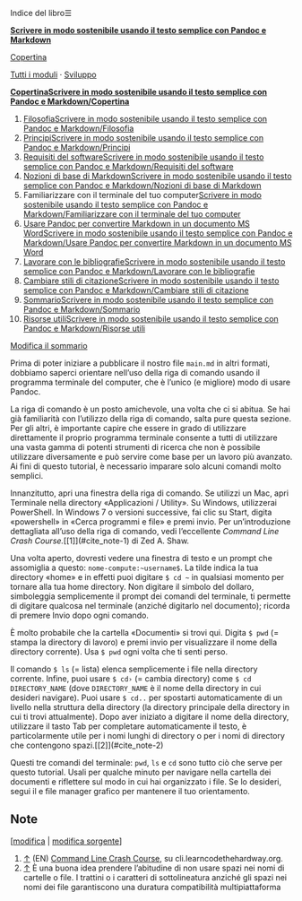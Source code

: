




Indice del libro☰

**[Scrivere in modo sostenibile usando il testo semplice con Pandoc e Markdown](/wiki/Scrivere_in_modo_sostenibile_usando_il_testo_semplice_con_Pandoc_e_Markdown "Scrivere in modo sostenibile usando il testo semplice con Pandoc e Markdown")**


[Copertina](/wiki/Scrivere_in_modo_sostenibile_usando_il_testo_semplice_con_Pandoc_e_Markdown/Copertina "Scrivere in modo sostenibile usando il testo semplice con Pandoc e Markdown/Copertina")   
   
 [Tutti i moduli](/wiki/Categoria:Scrivere_in_modo_sostenibile_usando_il_testo_semplice_con_Pandoc_e_Markdown "Categoria:Scrivere in modo sostenibile usando il testo semplice con Pandoc e Markdown") ·  [Sviluppo](https://it.wikibooks.org/wiki/Speciale:EspandiTemplate?wpInput=%7B%7BTemplate:Bollettino%7C1=Scrivere_in_modo_sostenibile_usando_il_testo_semplice_con_Pandoc_e_Markdown%7D%7D#Bollettino)





**[Copertina](/wiki/Scrivere_in_modo_sostenibile_usando_il_testo_semplice_con_Pandoc_e_Markdown/Copertina "Scrivere in modo sostenibile usando il testo semplice con Pandoc e Markdown/Copertina")[Scrivere in modo sostenibile usando il testo semplice con Pandoc e Markdown/Copertina](/wiki/Aiuto:Fasi_di_sviluppo "Aiuto:Fasi di sviluppo")**
1. [Filosofia](/wiki/Scrivere_in_modo_sostenibile_usando_il_testo_semplice_con_Pandoc_e_Markdown/Filosofia "Scrivere in modo sostenibile usando il testo semplice con Pandoc e Markdown/Filosofia")[Scrivere in modo sostenibile usando il testo semplice con Pandoc e Markdown/Filosofia](/wiki/Aiuto:Fasi_di_sviluppo "Aiuto:Fasi di sviluppo")
2. [Principi](/wiki/Scrivere_in_modo_sostenibile_usando_il_testo_semplice_con_Pandoc_e_Markdown/Principi "Scrivere in modo sostenibile usando il testo semplice con Pandoc e Markdown/Principi")[Scrivere in modo sostenibile usando il testo semplice con Pandoc e Markdown/Principi](/wiki/Aiuto:Fasi_di_sviluppo "Aiuto:Fasi di sviluppo")
3. [Requisiti del software](/wiki/Scrivere_in_modo_sostenibile_usando_il_testo_semplice_con_Pandoc_e_Markdown/Requisiti_del_software "Scrivere in modo sostenibile usando il testo semplice con Pandoc e Markdown/Requisiti del software")[Scrivere in modo sostenibile usando il testo semplice con Pandoc e Markdown/Requisiti del software](/wiki/Aiuto:Fasi_di_sviluppo "Aiuto:Fasi di sviluppo")
4. [Nozioni di base di Markdown](/wiki/Scrivere_in_modo_sostenibile_usando_il_testo_semplice_con_Pandoc_e_Markdown/Nozioni_di_base_di_Markdown "Scrivere in modo sostenibile usando il testo semplice con Pandoc e Markdown/Nozioni di base di Markdown")[Scrivere in modo sostenibile usando il testo semplice con Pandoc e Markdown/Nozioni di base di Markdown](/wiki/Aiuto:Fasi_di_sviluppo "Aiuto:Fasi di sviluppo")
5. Familiarizzare con il terminale del tuo computer[Scrivere in modo sostenibile usando il testo semplice con Pandoc e Markdown/Familiarizzare con il terminale del tuo computer](/wiki/Aiuto:Fasi_di_sviluppo "Aiuto:Fasi di sviluppo")
6. [Usare Pandoc per convertire Markdown in un documento MS Word](/wiki/Scrivere_in_modo_sostenibile_usando_il_testo_semplice_con_Pandoc_e_Markdown/Usare_Pandoc_per_convertire_Markdown_in_un_documento_MS_Word "Scrivere in modo sostenibile usando il testo semplice con Pandoc e Markdown/Usare Pandoc per convertire Markdown in un documento MS Word")[Scrivere in modo sostenibile usando il testo semplice con Pandoc e Markdown/Usare Pandoc per convertire Markdown in un documento MS Word](/wiki/Aiuto:Fasi_di_sviluppo "Aiuto:Fasi di sviluppo")
7. [Lavorare con le bibliografie](/wiki/Scrivere_in_modo_sostenibile_usando_il_testo_semplice_con_Pandoc_e_Markdown/Lavorare_con_le_bibliografie "Scrivere in modo sostenibile usando il testo semplice con Pandoc e Markdown/Lavorare con le bibliografie")[Scrivere in modo sostenibile usando il testo semplice con Pandoc e Markdown/Lavorare con le bibliografie](/wiki/Aiuto:Fasi_di_sviluppo "Aiuto:Fasi di sviluppo")
8. [Cambiare stili di citazione](/wiki/Scrivere_in_modo_sostenibile_usando_il_testo_semplice_con_Pandoc_e_Markdown/Cambiare_stili_di_citazione "Scrivere in modo sostenibile usando il testo semplice con Pandoc e Markdown/Cambiare stili di citazione")[Scrivere in modo sostenibile usando il testo semplice con Pandoc e Markdown/Cambiare stili di citazione](/wiki/Aiuto:Fasi_di_sviluppo "Aiuto:Fasi di sviluppo")
9. [Sommario](/wiki/Scrivere_in_modo_sostenibile_usando_il_testo_semplice_con_Pandoc_e_Markdown/Sommario "Scrivere in modo sostenibile usando il testo semplice con Pandoc e Markdown/Sommario")[Scrivere in modo sostenibile usando il testo semplice con Pandoc e Markdown/Sommario](/wiki/Aiuto:Fasi_di_sviluppo "Aiuto:Fasi di sviluppo")
10. [Risorse utili](/wiki/Scrivere_in_modo_sostenibile_usando_il_testo_semplice_con_Pandoc_e_Markdown/Risorse_utili "Scrivere in modo sostenibile usando il testo semplice con Pandoc e Markdown/Risorse utili")[Scrivere in modo sostenibile usando il testo semplice con Pandoc e Markdown/Risorse utili](/wiki/Aiuto:Fasi_di_sviluppo "Aiuto:Fasi di sviluppo")


[Modifica il sommario](https://it.wikibooks.org/w/index.php?title=Template%3AScrivere_in_modo_sostenibile_usando_il_testo_semplice_con_Pandoc_e_Markdown&action=edit)




  

Prima di poter iniziare a pubblicare il nostro file `main.md` in altri formati, dobbiamo saperci orientare nell’uso della riga di comando usando il programma terminale del computer, che è l’unico (e migliore) modo di usare Pandoc.


La riga di comando è un posto amichevole, una volta che ci si abitua. Se hai già familiarità con l’utilizzo della riga di comando, salta pure questa sezione. Per gli altri, è importante capire che essere in grado di utilizzare direttamente il proprio programma terminale consente a tutti di utilizzare una vasta gamma di potenti strumenti di ricerca che non è possibile utilizzare diversamente e può servire come base per un lavoro più avanzato. Ai fini di questo tutorial, è necessario imparare solo alcuni comandi molto semplici.


Innanzitutto, apri una finestra della riga di comando. Se utilizzi un Mac, apri Terminale nella directory «Applicazioni / Utility». Su Windows, utilizzerai PowerShell. In Windows 7 o versioni successive, fai clic su Start, digita «powershell» in «Cerca programmi e file» e premi invio. Per un’introduzione dettagliata all’uso della riga di comando, vedi l’eccellente *Command Line Crash Course.*[\[1]](#cite_note-1) di Zed A. Shaw.


Una volta aperto, dovresti vedere una finestra di testo e un prompt che assomiglia a questo: `nome-compute:~username$`. La tilde indica la tua directory «home» e in effetti puoi digitare `$ cd ~` in qualsiasi momento per tornare alla tua home directory. Non digitare il simbolo del dollaro, simboleggia semplicemente il prompt dei comandi del terminale, ti permette di digitare qualcosa nel terminale (anziché digitarlo nel documento); ricorda di premere Invio dopo ogni comando.


È molto probabile che la cartella «Documenti» si trovi qui. Digita `$ pwd` (\= stampa la directory di lavoro) e premi invio per visualizzare il nome della directory corrente). Usa `$ pwd` ogni volta che ti senti perso.


Il comando `$ ls` (\= lista) elenca semplicemente i file nella directory corrente. Infine, puoi usare `$ cd›` (\= cambia directory) come `$ cd DIRECTORY_NAME` (dove `DIRECTORY_NAME` è il nome della directory in cui desideri navigare). Puoi usare `$ cd..` per spostarti automaticamente di un livello nella struttura della directory (la directory principale della directory in cui ti trovi attualmente). Dopo aver iniziato a digitare il nome della directory, utilizzare il tasto Tab per completare automaticamente il testo, è particolarmente utile per i nomi lunghi di directory o per i nomi di directory che contengono spazi.[\[2]](#cite_note-2)


Questi tre comandi del terminale: `pwd`, `ls` e `cd` sono tutto ciò che serve per questo tutorial. Usali per qualche minuto per navigare nella cartella dei documenti e riflettere sul modo in cui hai organizzato i file. Se lo desideri, segui il e file manager grafico per mantenere il tuo orientamento.



## Note

\[[modifica](/w/index.php?title=Scrivere_in_modo_sostenibile_usando_il_testo_semplice_con_Pandoc_e_Markdown/Familiarizzare_con_il_terminale_del_tuo_computer&veaction=edit&section=1 "Modifica la sezione Note") \| [modifica sorgente](/w/index.php?title=Scrivere_in_modo_sostenibile_usando_il_testo_semplice_con_Pandoc_e_Markdown/Familiarizzare_con_il_terminale_del_tuo_computer&action=edit&section=1 "Edit section's source code: Note")]
1. [↑](#cite_ref-1) (EN) [Command Line Crash Course](http://cli.learncodethehardway.org/book/), su cli.learncodethehardway.org.
2. [↑](#cite_ref-2) È una buona idea prendere l’abitudine di non usare spazi nei nomi di cartelle o file. I trattini o i caratteri di sottolineatura anziché gli spazi nei nomi dei file garantiscono una duratura compatibilità multipiattaforma





